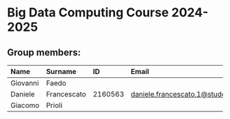 # Big Data Computing Course 2024-2025
## Group members:

| Name     | Surname     | ID      | Email                                   |
|:---------|:------------|:--------|:----------------------------------------|
| Giovanni | Faedo       |  |        |
| Daniele  | Francescato | 2160563 | daniele.francescato.1@studenti.unipd.it |
| Giacomo  | Prioli      |  |        |
